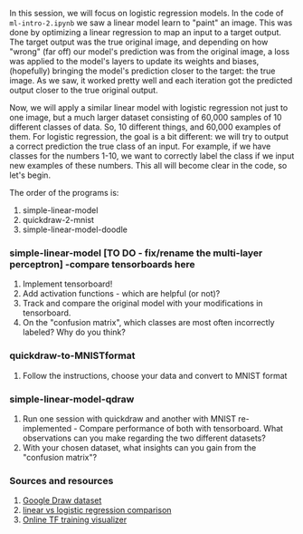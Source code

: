 In this session, we will focus on logistic regression models. In the code of ```ml-intro-2.ipynb``` we saw a linear model learn to "paint" an image. This was done by optimizing a linear regression to map an input to a target output. The target output was the true original image, and depending on how "wrong" (far off) our model's prediction was from the original image, a loss was applied to the model's layers to update its weights and biases, (hopefully) bringing the model's prediction closer to the target: the true image. As we saw, it worked pretty well and each iteration got the predicted output closer to the true original output.

Now, we will apply a similar linear model with logistic regression not just to one image, but a much larger dataset consisting of 60,000 samples of 10 different classes of data. So, 10 different things, and 60,000 examples of them. For logistic regression, the goal is a bit different: we will try to output a correct prediction the true class of an input. For example, if we have classes for the numbers 1-10, we want to correctly label the class if we input new examples of these numbers. This all will become clear in the code, so let's begin.

The order of the programs is:

1. simple-linear-model
2. quickdraw-2-mnist
3. simple-linear-model-doodle

### simple-linear-model [TO DO - fix/rename the multi-layer perceptron] -compare tensorboards here
1. Implement tensorboard!
2. Add activation functions - which are helpful (or not)?
3. Track and compare the original model with your modifications in tensorboard.
4. On the "confusion matrix", which classes are most often incorrectly labeled? Why do you think?

### quickdraw-to-MNISTformat
1. Follow the instructions, choose your data and convert to MNIST format

### simple-linear-model-qdraw
1. Run one session with quickdraw and another with MNIST re-implemented - Compare performance of both with tensorboard. What observations can you make regarding the two different datasets?
2. With your chosen dataset, what insights can you gain from the "confusion matrix"?

### Sources and resources
1. [Google Draw dataset](https://quickdraw.withgoogle.com/data)
2. [linear vs logistic regression comparison](https://medium.com/all-of-us-are-belong-to-machines/gentlest-intro-to-tensorflow-4-logistic-regression-2afd0cabc54)
3. [Online TF training visualizer](http://playground.tensorflow.org/#activation=relu&batchSize=10&dataset=circle&regDataset=reg-plane&learningRate=0.03&regularizationRate=0&noise=0&networkShape=4,2&seed=0.28462&showTestData=false&discretize=false&percTrainData=50&x=true&y=true&xTimesY=false&xSquared=false&ySquared=false&cosX=false&sinX=false&cosY=false&sinY=false&collectStats=false&problem=classification&initZero=false&hideText=false)
